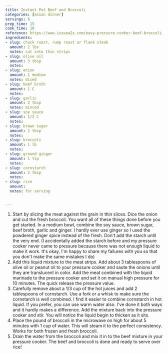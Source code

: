 ```yaml
---
title: Instant Pot Beef and Broccoli
categories: [asian dinner]
servings: 6
prep_time: 15
cook_time: 10
reference: https://www.isavea2z.com/easy-pressure-cooker-beef-broccoli-recipe/
ingredients:
- slug: chuck roast, rump roast or flank steak
  amount: 2 lbs
  notes: cut into thin strips
- slug: olive oil
  amount: 3 tbsp
  notes:
- slug: onion
  amount: 1 medium
  notes: diced
- slug: beef broth
  amount: 1 C
  notes:
- slug: garlic
  amount: 2 tbsp
  notes: minced
- slug: soy sauce
  amount: 1/2 C
  notes:
- slug: brown sugar
  amount: 2 tbsp
  notes:
- slug: broccoli
  amount: 1 lb
  notes:
- slug: ground ginger
  amount: 1 tsp
  notes:
- slug: cornstarch
  amount: 2 tbsp
  notes:
- slug: rice
  amount:
  notes: for serving


---
```


1. Start by slicing the meat against the grain in thin slices. Dice the onion and cut the fresh broccoli. You want all of these things done before you get started. In a medium bowl, combine the soy sauce, brown sugar, beef broth, garlic and ginger. I hardly ever use ginger so I used the powdered ginger spice instead of the fresh. Don't add the starch until the very end. (I accidentally added the starch before and my pressure cooker never came to pressure because there was not enough liquid to make it work. It's okay, I'm happy to share my failures with you so that you don't make the same mistakes I do)
2. Add this liquid mixture to the meat strips. Add about 3 tablespoons of olive oil or peanut oil to your pressure cooker and saute the onions until they are translucent in color. Add the meat combined with the liquid marinade to the pressure cooker and set it on manual high pressure for 10 minutes. The quick release the pressure value.
3. Carefully remove about a 1/3 cup of the hot juices and add 2 tablespoons of cornstarch. Use a fork or a whisk to make sure the cornstarch is well combined. I find it easier to combine cornstarch in hot liquid. If you prefer, you can use warm water also. I've done it both ways and it hardly makes a difference. Add the mixture back into the pressure cooker and stir. You will notice the liquid begin to thicken as it sits.
4. Place the pound of broccoli in the microwave on high for about 5 minutes with 1 cup of water. This will steam it to the perfect consistency. Works for both frozen and fresh broccoli.
5. Drain the water from the broccoli and mix it in to the beef mixture in your pressure cooker. The beef and broccoli is done and ready to serve over rice!
